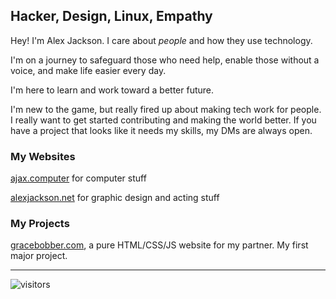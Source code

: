 ## Hacker, Design, Linux, Empathy

Hey! I'm Alex Jackson. I care about _people_ and how they use technology.

I'm on a journey to safeguard those who need help, enable those without a voice, and make life easier every day.

I'm here to learn and work toward a better future.

I'm new to the game, but really fired up about making tech work for people. I really want to get started contributing and making the world better. If you have a project that looks like it needs my skills, my DMs are always open.

### My Websites

[ajax.computer](https://www.ajax.computer/) for computer stuff

[alexjackson.net](https://www.alexjackson.net/) for graphic design and acting stuff

### My Projects

[gracebobber.com](https://www.gracebobber.com), a pure HTML/CSS/JS website for my partner. My first major project.

---

![visitors](https://visitor-badge.glitch.me/badge?page_id=beattheprose.beattheprose)
